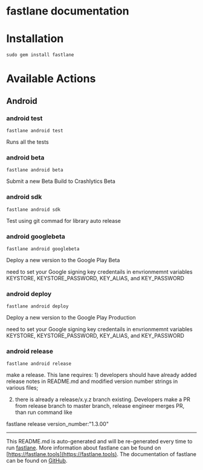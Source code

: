 fastlane documentation
================
# Installation
```
sudo gem install fastlane
```
# Available Actions
## Android
### android test
```
fastlane android test
```
Runs all the tests
### android beta
```
fastlane android beta
```
Submit a new Beta Build to Crashlytics Beta
### android sdk
```
fastlane android sdk
```
Test using git commad for library auto release
### android googlebeta
```
fastlane android googlebeta
```
Deploy a new version to the Google Play Beta

need to set your Google signing key credentails in envrionmemnt variables KEYSTORE, KEYSTORE_PASSWORD, KEY_ALIAS, and KEY_PASSWORD
### android deploy
```
fastlane android deploy
```
Deploy a new version to the Google Play Production

need to set your Google signing key credentails in envrionmemnt variables KEYSTORE, KEYSTORE_PASSWORD, KEY_ALIAS, and KEY_PASSWORD
### android release
```
fastlane android release
```
make a release. This lane requires: 1) developers should have already added release notes in README.md and modified version number strings in various files;

 2) there is already a release/x.y.z branch existing. Developers make a PR from release branch to master branch, release engineer merges PR, than run command like

 fastlane release version_number:"1.3.00"

----

This README.md is auto-generated and will be re-generated every time to run [fastlane](https://fastlane.tools).
More information about fastlane can be found on [https://fastlane.tools](https://fastlane.tools).
The documentation of fastlane can be found on [GitHub](https://github.com/fastlane/fastlane/tree/master/fastlane).